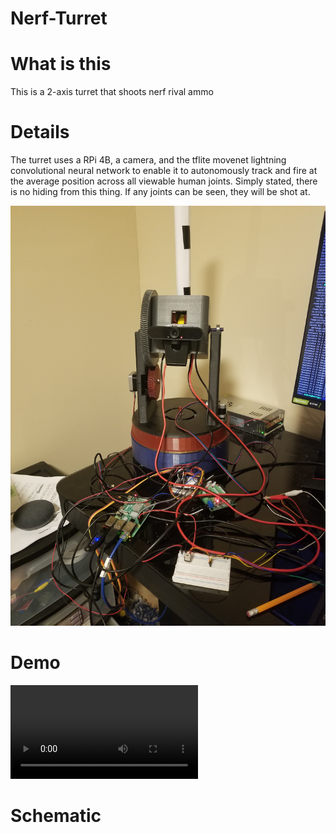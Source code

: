 # Nerf-Turret

# What is this

This is a 2-axis turret that shoots nerf rival ammo

# Details

The turret uses a RPi 4B, a camera, and the tflite movenet lightning convolutional neural network to enable it to autonomously track and fire at the average position across all viewable human joints. Simply stated, there is no hiding from this thing. If any joints can be seen, they will be shot at.

![](./media/20220917_111449.jpg)

# Demo

![](./media/turret-demo.mp4)

# Schematic
